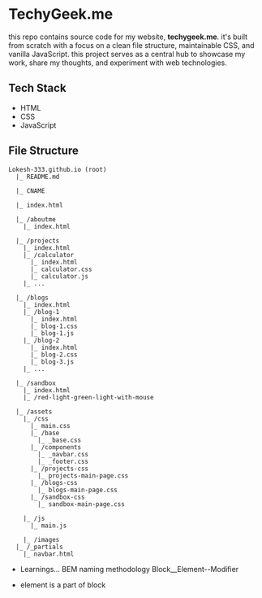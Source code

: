 # TechyGeek.me

this repo contains source code for my website, **techygeek.me**. it's built from scratch with a focus on a clean file structure, maintainable CSS, and vanilla JavaScript. this project serves as a central hub to showcase my work, share my thoughts, and experiment with web technologies.

## Tech Stack

- HTML
- CSS
- JavaScript

## File Structure
```
Lokesh-333.github.io (root)
  |_ README.md
  
  |_ CNAME

  |_ index.html

  |_ /aboutme
    |_ index.html
  
  |_ /projects
    |_ index.html
    |_ /calculator
      |_ index.html
      |_ calculator.css
      |_ calculator.js
    |_ ...
  
  |_ /blogs
    |_ index.html
    |_ /blog-1
      |_ index.html
      |_ blog-1.css
      |_ blog-1.js
    |_ /blog-2
      |_ index.html
      |_ blog-2.css
      |_ blog-3.js
    |_ ...
  
  |_ /sandbox
    |_ index.html
    |_ /red-light-green-light-with-mouse
  
  |_ /assets
    |_ /css
      |_ main.css
      |_ /base
        |_ _base.css
      |_ /components
        |_ _navbar.css
        |_ _footer.css
      |_ /projects-css
        |_ projects-main-page.css
      |_ /blogs-css
        |_ blogs-main-page.css
      |_ /sandbox-css
        |_ sandbox-main-page.css
    
    |_ /js
      |_ main.js
    
    |_ /images
  |_ /_partials
    |_ navbar.html
```
- Learnings...
BEM naming methodology
Block__Element--Modifier

- element is a part of block
